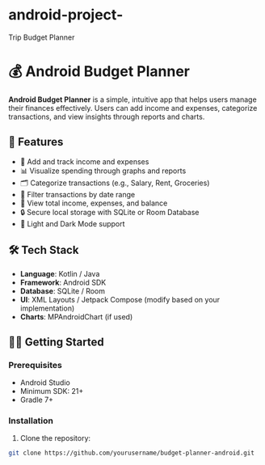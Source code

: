 # android-project-
Trip Budget Planner
# 💰 Android Budget Planner

**Android Budget Planner** is a simple, intuitive app that helps users manage their finances effectively. Users can add income and expenses, categorize transactions, and view insights through reports and charts.

## 📱 Features

- 🚀 Add and track income and expenses
- 📊 Visualize spending through graphs and reports
- 🗂️ Categorize transactions (e.g., Salary, Rent, Groceries)
- 📆 Filter transactions by date range
- 🧮 View total income, expenses, and balance
- 🔒 Secure local storage with SQLite or Room Database
- 🌙 Light and Dark Mode support

## 🛠️ Tech Stack

- **Language**: Kotlin / Java
- **Framework**: Android SDK
- **Database**: SQLite / Room
- **UI**: XML Layouts / Jetpack Compose (modify based on your implementation)
- **Charts**: MPAndroidChart (if used)

## 🧑‍💻 Getting Started

### Prerequisites

- Android Studio
- Minimum SDK: 21+
- Gradle 7+

### Installation

1. Clone the repository:

```bash
git clone https://github.com/yourusername/budget-planner-android.git
